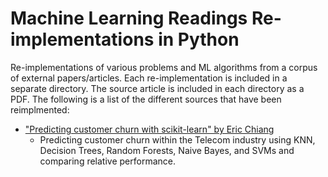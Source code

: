 # Machine Learning Readings Re-implementations in Python
Re-implementations of various problems and ML algorithms from a corpus of external papers/articles. Each re-implementation is included in a separate directory. The source article is included in each directory as a PDF. The following is a list of the different sources that have been reimplmented:

- ["Predicting customer churn with scikit-learn" by Eric Chiang](predicting_customer_churn/)
    - Predicting customer churn within the Telecom industry using KNN, Decision Trees, Random Forests, Naive Bayes, and SVMs and comparing relative performance.

  
